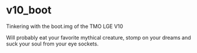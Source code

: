 # v10_boot
Tinkering with the boot.img of the TMO LGE V10

Will probably eat your favorite mythical creature, stomp on your dreams and suck your soul from your eye sockets.
